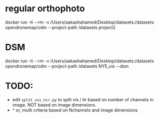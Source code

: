 # regular orthophoto
docker run -ti --rm -v /Users/aakashahamed/Desktop/datasets:/datasets opendronemap/odm --project-path /datasets project2

# DSM
docker run -ti --rm -v /Users/aakashahamed/Desktop/datasets:/datasets opendronemap/odm --project-path /datasets NYE_vis --dsm


# TODO: 
* edit `split_vis_nir.py` to split vis / tir based on number of channels in image, NOT based on image dimensions. 
* ^ or, multi criteria based on Nchannels and image dimensions 